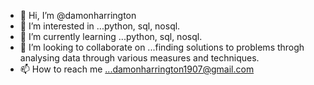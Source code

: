 - 👋 Hi, I’m @damonharrington
- 👀 I’m interested in ...python, sql, nosql.
- 🌱 I’m currently learning ...python, sql, nosql.
- 💞️ I’m looking to collaborate on ...finding solutions to problems throgh analysing data through various measures and techniques.
- 📫 How to reach me ...damonharrington1907@gmail.com

<!---
damonharrington/damonharrington is a ✨ special ✨ repository because its `README.md` (this file) appears on your GitHub profile.
You can click the Preview link to take a look at your changes.
--->



